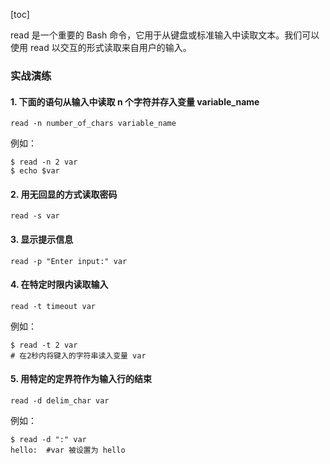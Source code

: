 [toc]

read 是一个重要的 Bash 命令，它用于从键盘或标准输入中读取文本。我们可以使用 read 以交互的形式读取来自用户的输入。

### 实战演练

#### 1. 下面的语句从输入中读取 n 个字符并存入变量 variable_name

```shell
read -n number_of_chars variable_name
```

例如：

```shell
$ read -n 2 var
$ echo $var
```

#### 2. 用无回显的方式读取密码

```shell
read -s var
```

#### 3. 显示提示信息

```shell
read -p "Enter input:" var
```

#### 4. 在特定时限内读取输入

```shell
read -t timeout var
```

例如：

```shell
$ read -t 2 var
# 在2秒内将键入的字符串读入变量 var
```

#### 5. 用特定的定界符作为输入行的结束

```shell
read -d delim_char var
```

例如：

```shell
$ read -d ":" var
hello:	#var 被设置为 hello
```

